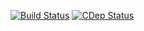 [![Build Status](https://travis-ci.org/jomof/freetype.svg?branch=master)](https://travis-ci.org/jomof/freetype)
[![CDep Status](https://cdep-io.github.io/com.github.jomof/freetype/latest/latest.svg)](https://github.com/jomof/freetype/releases/latest)




